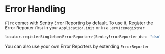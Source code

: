 # Error Handling

`Flrx` comes with Sentry Error Reporting by default.
To use it, Register the Error Reporter first in your `Application.init` or in a `ServiceRegistrar`

```dart
locator.registerSingleton<ErrorReporter>(SentryErrorReporter(dsn: "dsn"));
```

You can also use your own Error Reporters by extending `ErrorReporter`